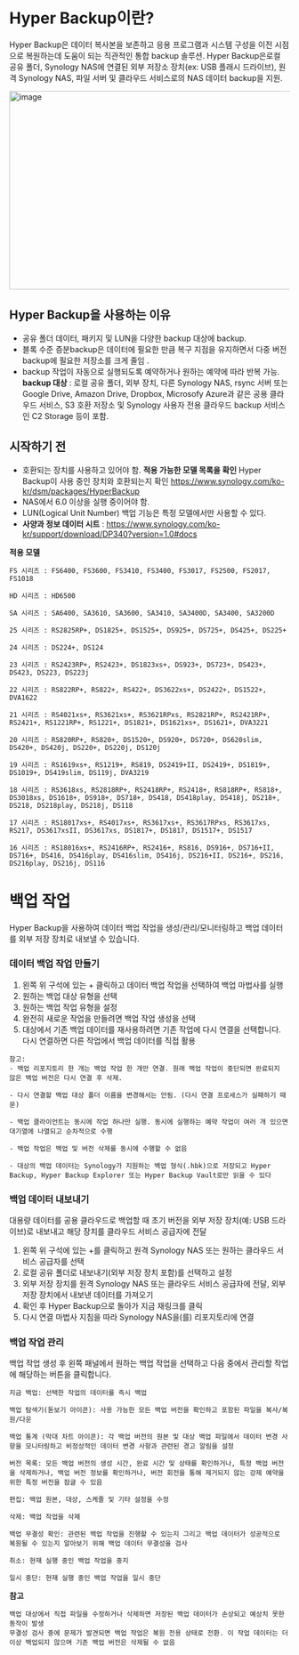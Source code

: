 # Hyper Backup이란?
Hyper Backup은 데이터 복사본을 보존하고 응용 프로그램과 시스템 구성을 이전 시점으로 복원하는데 도움이 되는 직관적인 통합 backup 솔루션.
Hyper Backup은로컬 공유 폴더, Synology NAS에 연결된 외부 저장소 장치(ex: USB 플래시 드라이브),
원격 Synology NAS, 파일 서버 및 클라우드 서비스로의 NAS 데이터 backup을 지원.

<img width="779" height="357" alt="image" src="https://github.com/user-attachments/assets/49460378-a61e-4aea-a3aa-c0556079f176" />

## Hyper Backup을 사용하는 이유 
- 공유 폴더 데이터, 패키지 및 LUN을 다양한 backup 대상에 backup.
- 블록 수준 증분backup은 데이터에 필요한 만큼 복구 지점을 유지하면서 다중 버전 backup에 필요한 저장소를 크게 줄임 .
- backup 작업이 자동으로 실행되도록 예약하거나 원하는 예약에 따라 반복 가능.
**backup 대상** : 로컬 공유 폴더, 외부 장치, 다른 Synology NAS, rsync 서버 또는 Google Drive, Amazon Drive, Dropbox, Microsofy Azure과 같은 공용 클라우드 서비스,
 S3 호환 저장소 및 Synology 사용자 전용 클라우드 backup 서비스인 C2 Storage 등이 포함.

## 시작하기 전 
- 호환되는 장치를 사용하고 있어야 함. **적용 가능한 모델 목록을 확인** Hyper Backup이 사용 중인 장치와 호환되는지 확인 https://www.synology.com/ko-kr/dsm/packages/HyperBackup
- NAS에서 6.0 이상을 실행 중이어야 함.
- LUN(Logical Unit Number) 백업 기능은 특정 모델에서만 사용할 수 있다.
- **사양과 정보 데이터 시트** : https://www.synology.com/ko-kr/support/download/DP340?version=1.0#docs

**적용 모델**
```
FS 시리즈 : FS6400, FS3600, FS3410, FS3400, FS3017, FS2500, FS2017, FS1018

HD 시리즈 : HD6500

SA 시리즈 : SA6400, SA3610, SA3600, SA3410, SA3400D, SA3400, SA3200D

25 시리즈 : RS2825RP+, DS1825+, DS1525+, DS925+, DS725+, DS425+, DS225+

24 시리즈 : DS224+, DS124

23 시리즈 : RS2423RP+, RS2423+, DS1823xs+, DS923+, DS723+, DS423+, DS423, DS223, DS223j

22 시리즈 : RS822RP+, RS822+, RS422+, DS3622xs+, DS2422+, DS1522+, DVA1622

21 시리즈 : RS4021xs+, RS3621xs+, RS3621RPxs, RS2821RP+, RS2421RP+, RS2421+, RS1221RP+, RS1221+, DS1821+, DS1621xs+, DS1621+, DVA3221

20 시리즈 : RS820RP+, RS820+, DS1520+, DS920+, DS720+, DS620slim, DS420+, DS420j, DS220+, DS220j, DS120j

19 시리즈 : RS1619xs+, RS1219+, RS819, DS2419+II, DS2419+, DS1819+, DS1019+, DS419slim, DS119j, DVA3219

18 시리즈 : RS3618xs, RS2818RP+, RS2418RP+, RS2418+, RS818RP+, RS818+, DS3018xs, DS1618+, DS918+, DS718+, DS418, DS418play, DS418j, DS218+, DS218, DS218play, DS218j, DS118

17 시리즈 : RS18017xs+, RS4017xs+, RS3617xs+, RS3617RPxs, RS3617xs, RS217, DS3617xsII, DS3617xs, DS1817+, DS1817, DS1517+, DS1517

16 시리즈 : RS18016xs+, RS2416RP+, RS2416+, RS816, DS916+, DS716+II, DS716+, DS416, DS416play, DS416slim, DS416j, DS216+II, DS216+, DS216, DS216play, DS216j, DS116
```

# 백업 작업
Hyper Backup을 사용하여 데이터 백업 작업을 생성/관리/모니터링하고 백업 데이터를 외부 저장 장치로 내보낼 수 있습니다.

### 데이터 백업 작업 만들기
1. 왼쪽 위 구석에 있는 + 클릭하고 데이터 백업 작업을 선택하여 백업 마법사를 실행
2. 원하는 백업 대상 유형을 선택
3. 원하는 백업 작업 유형을 설정
4. 완전히 새로운 작업을 만들려면 백업 작업 생성을 선택
5. 대상에서 기존 백업 데이터를 재사용하려면 기존 작업에 다시 연결을 선택합니다. 다시 연결하면 다른 작업에서 백업 데이터를 직접 활용

```
참고:
- 백업 리포지토리 한 개는 백업 작업 한 개만 연결. 원래 백업 작업이 중단되면 완료되지 않은 백업 버전은 다시 연결 후 삭제.

- 다시 연결할 백업 대상 폴더 이름을 변경해서는 안됨. (다시 연결 프로세스가 실패하기 때문)

- 백업 클라이언트는 동시에 작업 하나만 실행. 동시에 실행하는 예약 작업이 여러 개 있으면 대기열에 나열되고 순차적으로 수행

- 백업 작업은 백업 및 버전 삭제를 동시에 수행할 수 없음

- 대상의 백업 데이터는 Synology가 지원하는 백업 형식(.hbk)으로 저장되고 Hyper Backup, Hyper Backup Explorer 또는 Hyper Backup Vault로만 읽을 수 있다
```
### 백업 데이터 내보내기
대용량 데이터를 공용 클라우드로 백업할 때 초기 버전을 외부 저장 장치(예: USB 드라이브)로 내보내고 해당 장치를 클라우드 서비스 공급자에 전달

1. 왼쪽 위 구석에 있는 +를 클릭하고 원격 Synology NAS 또는 원하는 클라우드 서비스 공급자를 선택
2. 로컬 공유 폴더로 내보내기(외부 저장 장치 포함)를 선택하고 설정
3. 외부 저장 장치를 원격 Synology NAS 또는 클라우드 서비스 공급자에 전달, 외부 저장 장치에서 내보낸 데이터를 가져오기
4. 확인 후 Hyper Backup으로 돌아가 지금 재링크를 클릭
5. 다시 연결 마법사 지침을 따라 Synology NAS을(를) 리포지토리에 연결

### 백업 작업 관리
백업 작업 생성 후 왼쪽 패널에서 원하는 백업 작업을 선택하고 다음 중에서 관리할 작업에 해당하는 버튼을 클릭합니다.
```
지금 백업: 선택한 작업의 데이터를 즉시 백업

백업 탐색기(돋보기 아이콘): 사용 가능한 모든 백업 버전을 확인하고 포함된 파일을 복사/복원/다운

백업 통계 (막대 차트 아이콘): 각 백업 버전의 원본 및 대상 백업 파일에서 데이터 변경 사항을 모니터링하고 비정상적인 데이터 변경 사항과 관련된 경고 알림을 설정

버전 목록: 모든 백업 버전의 생성 시간, 완료 시간 및 상태를 확인하거나, 특정 백업 버전을 삭제하거나, 백업 버전 정보를 확인하거나, 버전 회전을 통해 제거되지 않는 강제 예약을 위한 특정 버전을 잠글 수 있음

편집: 백업 원본, 대상, 스케줄 및 기타 설정을 수정

삭제: 백업 작업을 삭제

백업 무결성 확인: 관련된 백업 작업을 진행할 수 있는지 그리고 백업 데이터가 성공적으로 복원될 수 있는지 알아보기 위해 백업 데이터 무결성을 검사

취소: 현재 실행 중인 백업 작업을 중지

일시 중단: 현재 실행 중인 백업 작업을 일시 중단
```


**참고**
```
백업 대상에서 직접 파일을 수정하거나 삭제하면 저장된 백업 데이터가 손상되고 예상치 못한 동작이 발생
무결성 검사 중에 문제가 발견되면 백업 작업은 복원 전용 상태로 전환. 이 작업 데이터는 더 이상 백업되지 않으며 기존 백업 버전은 삭제될 수 없음
```
